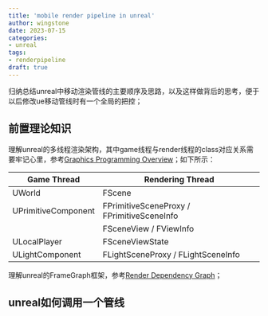 ```yaml
---
title: 'mobile render pipeline in unreal'
author: wingstone
date: 2023-07-15
categories:
- unreal
tags: 
- renderpipeline
draft: true
---
```


归纳总结unreal中移动渲染管线的主要顺序及思路，以及这样做背后的思考，便于以后修改ue移动管线时有一个全局的把控；

<!--more-->

## 前置理论知识

理解unreal的多线程渲染架构，其中game线程与render线程的class对应关系需要牢记心里，参考[Graphics Programming Overview](https://docs.unrealengine.com/5.1/en-US/graphics-programming-overview-for-unreal-engine/)；如下所示：

|Game Thread | Rendering Thread|
|---|---|
|UWorld | FScene|
|UPrimitiveComponent | FPrimitiveSceneProxy / FPrimitiveSceneInfo|
| | FSceneView / FViewInfo|
|ULocalPlayer | FSceneViewState|
|ULightComponent | FLightSceneProxy / FLightSceneInfo|

理解unreal的FrameGraph框架，参考[Render Dependency Graph](https://docs.unrealengine.com/5.1/en-US/render-dependency-graph-in-unreal-engine/)；

## unreal如何调用一个管线

